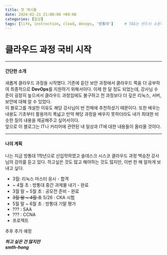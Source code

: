 ```yaml
---
title: 첫 게시물
date: 2024-02-21 21:00:00 +09:00
categories: [일상]
tags: [life, instruction, cloud, devops, '방통대']		# TAG는 반드시 소문자로 이루어져야함!
---
```

# 클라우드 과정 국비 시작
---
#### 간단한 소개
새롭게 클라우드 과정을 시작했다. 기존에 듣던 보안 과정에서 클라우드 쪽을 더 공부하여 최종적으로 **DevOps**를 지원하기 위해서이다. 이제 한 달 정도 되었는데, 강사님 수준이 굉장히 높으셔서 클라우드 과정임에도 불구하고 전 과정보다 더 깊은 리눅스, 서버, 보안에 대해 알 수 있었다.  
이 블로그를 개설한 이유도 해당 강사님이 반 전체에 추천하셨기 때문이다. 또한 배우는 내용도 기초부터 활용까지 폭넓고 만약 해당 과정을 배우지 못하더라도 내가 최대한 비슷한 질의 내용을 제공해주고 싶어서이다.  
앞으로 이 블로그는 IT나 커리어에 관련된 내 일상과 IT에 대한 내용들이 올라올 것이다.  
  
---
#### 나의 계획  
나는 지금 방통대 1학년으로 신입학하였고 솔데스크 시스코 클라우드 과정 백승찬 강사님의 강의를 듣고 있다. 하고싶은 것도 많고 해야하는 것도 많지만, 이번 한 해 알차게 보내고 싶다.  

- 3월: 리눅스 마스터 응시 - 합격
- ~ 4월 초 : 방통대 중간 과제물 내기 - 완료
- 3월 말 ~ 5월 초 : 공모전 준비 - 완료
- ~~3월 말 ~ 4월 초~~ 5/26 : CKA 시험
- 5월 말 ~ 6월 초 : 방통대 기말 평가 
- ??? : SAA
- ??? : CCNA
- 프로젝트

추후 추가 예정
  
***하고 싶은 건 많지만***  
***smth-hong***